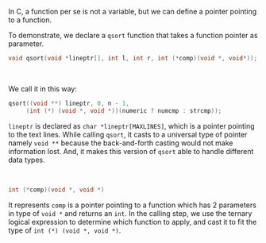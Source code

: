 In C, a function per se is not a variable, but we can define a pointer pointing to a function.

To demonstrate, we declare a `qsort` function that takes a function pointer as parameter.

```c
void qsort(void *lineptr[], int l, int r, int (*comp)(void *, void*));
```

<br>

We call it in this way:

```c
qsort((void **) lineptr, 0, n - 1, 
     (int (*) (void *, void *))(numeric ? numcmp : strcmp));
```

`lineptr` is declared as `char *lineptr[MAXLINES]`, which is a pointer pointing to the text lines. While calling `qsort`, it casts to a universal type of pointer namely `void **` because the back-and-forth casting would not make information lost. And, it makes this version of `qsort` able to handle different data types.

<br>

```c
int (*comp)(void *, void *)
```

It represents `comp` is a pointer pointing to a function which has 2 parameters in type of `void *` and returns an `int`. In the calling step, we use the ternary logical expression to determine which function to apply, and cast it to fit the type of `int (*) (void *, void *)`.